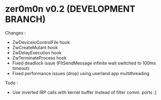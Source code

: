 zer0m0n v0.2 (DEVELOPMENT BRANCH)
=================================

Changes :
+ ZwDeviceIoControlFile hook
+ ZwCreateMutant hook
+ ZwDelayExecution hook
+ ZwTerminateProcess hook
+ Fixed deadlock issue (FltSendMessage infinite wait switched to 100ms timeout)
+ Fixed performance issues (drop) using userland app multithreading

Todo :
+ Use inverted IRP calls with kernel buffer instead of filter comm. ports :]
